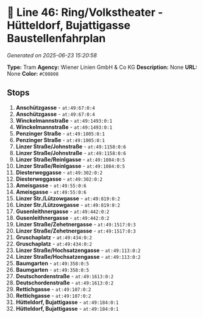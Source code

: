 # 🚊 Line 46: Ring/Volkstheater - Hütteldorf, Bujattigasse Baustellenfahrplan

*Generated on 2025-06-23 15:20:58*

**Type:** Tram
**Agency:** Wiener Linien GmbH & Co KG
**Description:** None
**URL:** None
**Color:** `#C00808`

## Stops

1. **Anschützgasse** - `at:49:67:0:4`
2. **Anschützgasse** - `at:49:67:0:4`
3. **Winckelmannstraße** - `at:49:1493:0:1`
4. **Winckelmannstraße** - `at:49:1493:0:1`
5. **Penzinger Straße** - `at:49:1005:0:1`
6. **Penzinger Straße** - `at:49:1005:0:1`
7. **Linzer Straße/Johnstraße** - `at:49:1158:0:6`
8. **Linzer Straße/Johnstraße** - `at:49:1158:0:6`
9. **Linzer Straße/Reinlgasse** - `at:49:1084:0:5`
10. **Linzer Straße/Reinlgasse** - `at:49:1084:0:5`
11. **Diesterweggasse** - `at:49:302:0:2`
12. **Diesterweggasse** - `at:49:302:0:2`
13. **Ameisgasse** - `at:49:55:0:6`
14. **Ameisgasse** - `at:49:55:0:6`
15. **Linzer Str./Lützowgasse** - `at:49:819:0:2`
16. **Linzer Str./Lützowgasse** - `at:49:819:0:2`
17. **Gusenleithnergasse** - `at:49:442:0:2`
18. **Gusenleithnergasse** - `at:49:442:0:2`
19. **Linzer Straße/Zehetnergasse** - `at:49:1517:0:3`
20. **Linzer Straße/Zehetnergasse** - `at:49:1517:0:3`
21. **Gruschaplatz** - `at:49:434:0:2`
22. **Gruschaplatz** - `at:49:434:0:2`
23. **Linzer Straße/Hochsatzengasse** - `at:49:113:0:2`
24. **Linzer Straße/Hochsatzengasse** - `at:49:113:0:2`
25. **Baumgarten** - `at:49:358:0:5`
26. **Baumgarten** - `at:49:358:0:5`
27. **Deutschordenstraße** - `at:49:1613:0:2`
28. **Deutschordenstraße** - `at:49:1613:0:2`
29. **Rettichgasse** - `at:49:107:0:2`
30. **Rettichgasse** - `at:49:107:0:2`
31. **Hütteldorf, Bujattigasse** - `at:49:184:0:1`
32. **Hütteldorf, Bujattigasse** - `at:49:184:0:1`